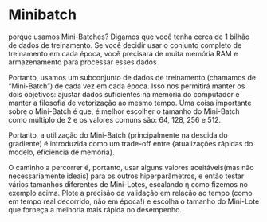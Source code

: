 # Minibatch

porque usamos Mini-Batches? Digamos que você tenha cerca de 1 bilhão de dados de treinamento. Se você decidir usar o conjunto completo de treinamento em cada época, você precisará de muita memória RAM e armazenamento para processar esses dados

Portanto, usamos um subconjunto de dados de treinamento (chamamos de “Mini-Batch”) de cada vez em cada época. Isso nos permitirá manter os dois objetivos: ajustar dados suficientes na memória do computador e manter a filosofia de vetorização ao mesmo tempo. Uma coisa importante sobre o Mini-Batch é que, é melhor escolher o tamanho do Mini-Batch como múltiplo de 2 e os valores comuns são: 64, 128, 256 e 512.

Portanto, a utilização do Mini-Batch (principalmente na descida do gradiente) é introduzida como um trade-off entre {atualizações rápidas do modelo, eficiência de memória}.

O caminho a percorrer é, portanto, usar alguns valores aceitáveis ​​(mas não necessariamente ideais) para os outros hiperparâmetros, e então testar vários tamanhos diferentes de Mini-Lotes, escalando η como fizemos no exemplo acima. Plote a precisão da validação em relação ao tempo (como em tempo real decorrido, não em época!) e escolha o tamanho do Mini-Lote que forneça a melhoria mais rápida no desempenho. 
